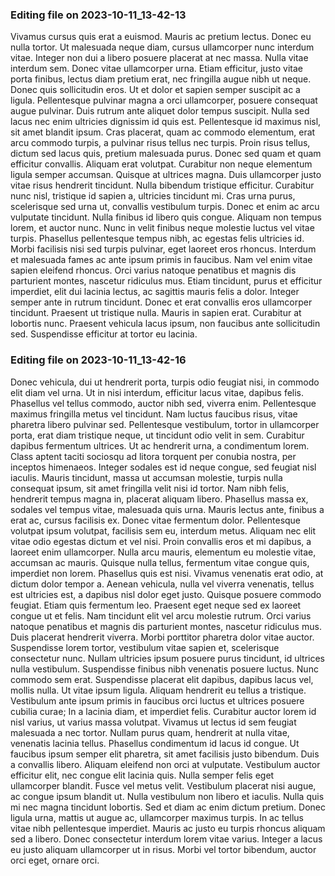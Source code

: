 

### Editing file on 2023-10-11_13-42-13

Vivamus cursus quis erat a euismod. Mauris ac pretium lectus. Donec eu nulla tortor. Ut malesuada neque diam, cursus ullamcorper nunc interdum vitae. Integer non dui a libero posuere placerat at nec massa. Nulla vitae interdum sem. Donec vitae ullamcorper urna. Etiam efficitur, justo vitae porta finibus, lectus diam pretium erat, nec fringilla augue nibh ut neque. Donec quis sollicitudin eros. Ut et dolor et sapien semper suscipit ac a ligula. Pellentesque pulvinar magna a orci ullamcorper, posuere consequat augue pulvinar.
Duis rutrum ante aliquet dolor tempus suscipit. Nulla sed lacus nec enim ultricies dignissim id quis est. Pellentesque id maximus nisl, sit amet blandit ipsum. Cras placerat, quam ac commodo elementum, erat arcu commodo turpis, a pulvinar risus tellus nec turpis. Proin risus tellus, dictum sed lacus quis, pretium malesuada purus. Donec sed quam et quam efficitur convallis. Aliquam erat volutpat. Curabitur non neque elementum ligula semper accumsan. Quisque at ultrices magna. Duis ullamcorper justo vitae risus hendrerit tincidunt.
Nulla bibendum tristique efficitur. Curabitur nunc nisl, tristique id sapien a, ultricies tincidunt mi. Cras urna purus, scelerisque sed urna ut, convallis vestibulum turpis. Donec et enim ac arcu vulputate tincidunt. Nulla finibus id libero quis congue. Aliquam non tempus lorem, et auctor nunc. Nunc in velit finibus neque molestie luctus vel vitae turpis. Phasellus pellentesque tempus nibh, ac egestas felis ultricies id. Morbi facilisis nisi sed turpis pulvinar, eget laoreet eros rhoncus. Interdum et malesuada fames ac ante ipsum primis in faucibus. Nam vel enim vitae sapien eleifend rhoncus. Orci varius natoque penatibus et magnis dis parturient montes, nascetur ridiculus mus. Etiam tincidunt, purus et efficitur imperdiet, elit dui lacinia lectus, ac sagittis mauris felis a dolor.
Integer semper ante in rutrum tincidunt. Donec et erat convallis eros ullamcorper tincidunt. Praesent ut tristique nulla. Mauris in sapien erat. Curabitur at lobortis nunc. Praesent vehicula lacus ipsum, non faucibus ante sollicitudin sed. Suspendisse efficitur at tortor eu lacinia.




### Editing file on 2023-10-11_13-42-16

Donec vehicula, dui ut hendrerit porta, turpis odio feugiat nisi, in commodo elit diam vel urna. Ut in nisi interdum, efficitur lacus vitae, dapibus felis. Phasellus vel tellus commodo, auctor nibh sed, viverra enim. Pellentesque maximus fringilla metus vel tincidunt. Nam luctus faucibus risus, vitae pharetra libero pulvinar sed. Pellentesque vestibulum, tortor in ullamcorper porta, erat diam tristique neque, ut tincidunt odio velit in sem. Curabitur dapibus fermentum ultrices. Ut ac hendrerit urna, a condimentum lorem. Class aptent taciti sociosqu ad litora torquent per conubia nostra, per inceptos himenaeos.
Integer sodales est id neque congue, sed feugiat nisl iaculis. Mauris tincidunt, massa ut accumsan molestie, turpis nulla consequat ipsum, sit amet fringilla velit nisi id tortor. Nam nibh felis, hendrerit tempus magna in, placerat aliquam libero. Phasellus massa ex, sodales vel tempus vitae, malesuada quis urna. Mauris lectus ante, finibus a erat ac, cursus facilisis ex. Donec vitae fermentum dolor. Pellentesque volutpat ipsum volutpat, facilisis sem eu, interdum metus. Aliquam nec elit vitae odio egestas dictum et vel nisi. Proin convallis eros et mi dapibus, a laoreet enim ullamcorper.
Nulla arcu mauris, elementum eu molestie vitae, accumsan ac mauris. Quisque nulla tellus, fermentum vitae congue quis, imperdiet non lorem. Phasellus quis est nisi. Vivamus venenatis erat odio, at dictum dolor tempor a. Aenean vehicula, nulla vel viverra venenatis, tellus est ultricies est, a dapibus nisl dolor eget justo. Quisque posuere commodo feugiat. Etiam quis fermentum leo. Praesent eget neque sed ex laoreet congue ut et felis. Nam tincidunt elit vel arcu molestie rutrum. Orci varius natoque penatibus et magnis dis parturient montes, nascetur ridiculus mus. Duis placerat hendrerit viverra. Morbi porttitor pharetra dolor vitae auctor. Suspendisse lorem tortor, vestibulum vitae sapien et, scelerisque consectetur nunc. Nullam ultricies ipsum posuere purus tincidunt, id ultrices nulla vestibulum.
Suspendisse finibus nibh venenatis posuere luctus. Nunc commodo sem erat. Suspendisse placerat elit dapibus, dapibus lacus vel, mollis nulla. Ut vitae ipsum ligula. Aliquam hendrerit eu tellus a tristique. Vestibulum ante ipsum primis in faucibus orci luctus et ultrices posuere cubilia curae; In a lacinia diam, et imperdiet felis. Curabitur auctor lorem id nisl varius, ut varius massa volutpat. Vivamus ut lectus id sem feugiat malesuada a nec tortor. Nullam purus quam, hendrerit at nulla vitae, venenatis lacinia tellus. Phasellus condimentum id lacus id congue. Ut faucibus ipsum semper elit pharetra, sit amet facilisis justo bibendum. Duis a convallis libero. Aliquam eleifend non orci at vulputate. Vestibulum auctor efficitur elit, nec congue elit lacinia quis.
Nulla semper felis eget ullamcorper blandit. Fusce vel metus velit. Vestibulum placerat nisi augue, ac congue ipsum blandit ut. Nulla vestibulum non libero et iaculis. Nulla quis mi nec magna tincidunt lobortis. Sed et diam ac enim dictum pretium. Donec ligula urna, mattis ut augue ac, ullamcorper maximus turpis. In ac tellus vitae nibh pellentesque imperdiet. Mauris ac justo eu turpis rhoncus aliquam sed a libero. Donec consectetur interdum lorem vitae varius. Integer a lacus eu justo aliquam ullamcorper ut in risus. Morbi vel tortor bibendum, auctor orci eget, ornare orci.



